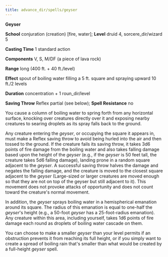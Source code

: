 ```yaml
---
title: advance_dir/spells/geyser
---
```

 **Geyser**

**School** conjuration (creation) [fire, water]; **Level** druid 4, sorcere_dir/wizard 5

**Casting Time** 1 standard action

**Components** V, S, M/DF (a piece of lava rock)

**Range** long (400 ft. + 40 ft./level)

**Effect** spout of boiling water filling a 5 ft. square and spraying upward 10 ft./2 levels

**Duration** concentration + 1 roun_dir/level

**Saving Throw** Reflex partial (see below); **Spell Resistance** no

You cause a column of boiling water to spring forth from any horizontal surface, knocking over creatures directly over it and exposing nearby creatures to searing droplets as its spray falls back to the ground.

Any creature entering the _geyser_, or occupying the square it appears in, must make a Reflex saving throw to avoid being hurled into the air and then tossed to the ground. If the creature fails its saving throw, it takes 3d6 points of fire damage from the boiling water and also takes falling damage based upon the height of the _geyser_ (e.g., if the _geyser_ is 50 feet tall, the creature takes 5d6 falling damage), landing prone in a random square adjacent to the _geyser_. A successful saving throw halves the damage and negates the falling damage, and the creature is moved to the closest square adjacent to the _geyser_ (Large-sized or larger creatures are moved enough so that they are not on top of the geyser but still adjacent to it). This movement does not provoke attacks of opportunity and does not count toward the creature's normal movement.

In addition, the _geyser_ sprays boiling water in a hemispherical emanation around its square. The radius of this emanation is equal to one-half the _geyser_'s height (e.g., a 50-foot _geyser_ has a 25-foot-radius emanation). Any creature within this area, including yourself, takes 1d6 points of fire damage each round as droplets of boiling water cascade on them.

You can choose to make a smaller _geyser_ than your level permits if an obstruction prevents it from reaching its full height, or if you simply want to create a spread of boiling rain that's smaller than what would be created by a full-height _geyser_ spell.

